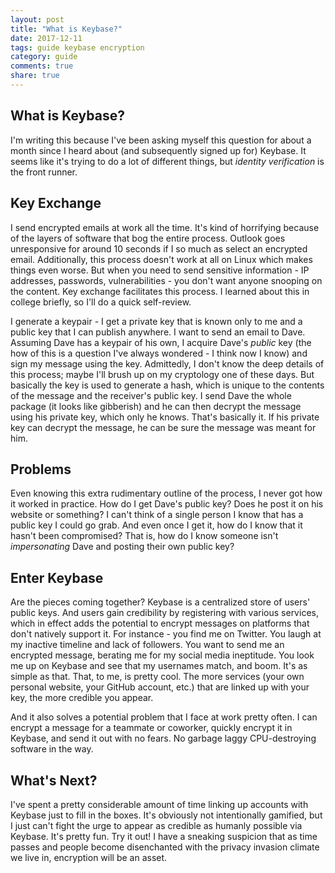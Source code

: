 ```yaml
---
layout: post
title: "What is Keybase?"
date: 2017-12-11
tags: guide keybase encryption
category: guide
comments: true
share: true
---
```


## What is Keybase?

I'm writing this because I've been asking myself this question for about a month since I heard about (and subsequently signed up for) Keybase. It seems like it's trying to do a lot of different things, but *identity verification* is the front runner.

## Key Exchange

I send encrypted emails at work all the time. It's kind of horrifying because of the layers of software that bog the entire process. Outlook goes unresponsive for around 10 seconds if I so much as select an encrypted email. Additionally, this process doesn't work at all on Linux which makes things even worse. But when you need to send sensitive information - IP addresses, passwords, vulnerabilities - you don't want anyone snooping on the content. Key exchange facilitates this process. I learned about this in college briefly, so I'll do a quick self-review.

I generate a keypair - I get a private key that is known only to me and a public key that I can publish anywhere. I want to send an email to Dave. Assuming Dave has a keypair of his own, I acquire Dave's *public* key (the how of this is a question I've always wondered - I think now I know) and sign my message using the key. Admittedly, I don't know the deep details of this process; maybe I'll brush up on my cryptology one of these days. But basically the key is used to generate a hash, which is unique to the contents of the message and the receiver's public key. I send Dave the whole package (it looks like gibberish) and he can then decrypt the message using his private key, which only he knows. That's basically it. If his private key can decrypt the message, he can be sure the message was meant for him.

## Problems

Even knowing this extra rudimentary outline of the process, I never got how it worked in practice. How do I get Dave's public key? Does he post it on his website or something? I can't think of a single person I know that has a public key I could go grab. And even once I get it, how do I know that it hasn't been compromised? That is, how do I know someone isn't *impersonating* Dave and posting their own public key? 

## Enter Keybase

Are the pieces coming together? Keybase is a centralized store of users' public keys. And users gain credibility by registering with various services, which in effect adds the potential to encrypt messages on platforms that don't natively support it. For instance - you find me on Twitter. You laugh at my inactive timeline and lack of followers. You want to send me an encrypted message, berating me for my social media ineptitude. You look me up on Keybase and see that my usernames match, and boom. It's as simple as that. That, to me, is pretty cool. The more services (your own personal website, your GitHub account, etc.) that are linked up with your key, the more credible you appear.

And it also solves a potential problem that I face at work pretty often. I can encrypt a message for a teammate or coworker, quickly encrypt it in Keybase, and send it out with no fears. No garbage laggy CPU-destroying software in the way. 

## What's Next?

I've spent a pretty considerable amount of time linking up accounts with Keybase just to fill in the boxes. It's obviously not intentionally gamified, but I just can't fight the urge to appear as credible as humanly possible via Keybase. It's pretty fun. Try it out! I have a sneaking suspicion that as time passes and people become disenchanted with the privacy invasion climate we live in, encryption will be an asset.